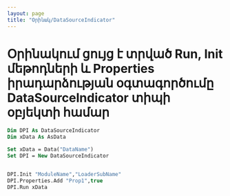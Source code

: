 ```yaml
---
layout: page
title: "Օրինակ/DataSourceIndicator"
---
```


# Օրինակում ցույց է տրված Run, Init մեթոդների և Properties իրադարձության օգտագործումը DataSourceIndicator տիպի օբյեկտի համար

``` vb
Dim DPI As DataSourceIndicator 
Dim xData As AsData

Set xData = Data("DataName")
Set DPI = New DataSourceIndicator


DPI.Init "ModuleName","LoaderSubName"
DPI.Properties.Add "Prop1",true
DPI.Run xData
```